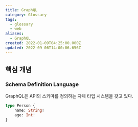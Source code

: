 ```yaml
---
title: GraphQL
category: Glossary
tags:
  - glossary
  - web
aliases:
  - GraphQL
created: 2022-01-09T04:25:00.000Z
updated: 2022-09-06T14:00:06.656Z
---
```


<Metadata />

## 핵심 개념

### Schema Definition Language

GraphQL은 API의 스키마를 정의하는 자체 타입 시스템을 갖고 있다.

```graphql
type Person {
	name: String!
	age: Int!
}
```
